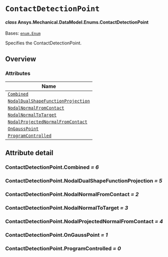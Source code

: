 # `ContactDetectionPoint`

<a id="ansys.mechanical.stubs.v242.Ansys.Mechanical.DataModel.Enums.ContactDetectionPoint"></a>

#### *class* Ansys.Mechanical.DataModel.Enums.ContactDetectionPoint

Bases: [`enum.Enum`](https://docs.python.org/3/library/enum.html#enum.Enum)

Specifies the ContactDetectionPoint.

<!-- !! processed by numpydoc !! -->

<a id="overview"></a>

## Overview

### Attributes

| Name |
| ---------------------------------------------------------------------------------------------------------------------------------------------------------------------------- |
| [`Combined`](#ContactDetectionPoint.Combined) |
| [`NodalDualShapeFunctionProjection`](#ContactDetectionPoint.NodalDualShapeFunctionProjection) |
| [`NodalNormalFromContact`](#ContactDetectionPoint.NodalNormalFromContact) |
| [`NodalNormalToTarget`](#ContactDetectionPoint.NodalNormalToTarget) |
| [`NodalProjectedNormalFromContact`](#ContactDetectionPoint.NodalProjectedNormalFromContact) |
| [`OnGaussPoint`](#ContactDetectionPoint.OnGaussPoint) |
| [`ProgramControlled`](#ContactDetectionPoint.ProgramControlled) |

<a id="attribute-detail"></a>

## Attribute detail

<a id="ContactDetectionPoint.Combined"></a>

### ContactDetectionPoint.Combined *= 6*

<a id="ContactDetectionPoint.NodalDualShapeFunctionProjection"></a>

### ContactDetectionPoint.NodalDualShapeFunctionProjection *= 5*

<a id="ContactDetectionPoint.NodalNormalFromContact"></a>

### ContactDetectionPoint.NodalNormalFromContact *= 2*

<a id="ContactDetectionPoint.NodalNormalToTarget"></a>

### ContactDetectionPoint.NodalNormalToTarget *= 3*

<a id="ContactDetectionPoint.NodalProjectedNormalFromContact"></a>

### ContactDetectionPoint.NodalProjectedNormalFromContact *= 4*

<a id="ContactDetectionPoint.OnGaussPoint"></a>

### ContactDetectionPoint.OnGaussPoint *= 1*

<a id="ContactDetectionPoint.ProgramControlled"></a>

### ContactDetectionPoint.ProgramControlled *= 0*


